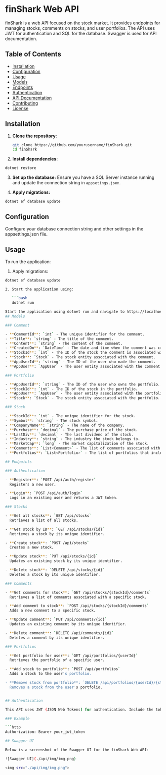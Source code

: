 # finShark Web API

finShark is a web API focused on the stock market. It provides endpoints for managing stocks, comments on stocks, and user portfolios. The API uses JWT for authentication and SQL for the database. Swagger is used for API documentation.

## Table of Contents

- [Installation](#installation)
- [Configuration](#configuration)
- [Usage](#usage)
- [Models](#models)
- [Endpoints](#endpoints)
- [Authentication](#authentication)
- [API Documentation](#api-documentation)
- [Contributing](#contributing)
- [License](#license)

## Installation

1. **Clone the repository:**

   ```bash
   git clone https://github.com/yourusername/finShark.git
   cd finShark

2. **Install dependencies:**

``` bash
dotnet restore 
```

3. **Set up the database:**
Ensure you have a SQL Server instance running and update the connection string in   `appsetings.json`.

4. **Apply migrations:**

``` bash
dotnet ef database update
```
## Configuration

Configure your database connection string and other settings in the appsettings.json file.

## Usage

To run the application:

1. Apply migrations:

```bash
dotnet ef database update

2. Start the application using:

   ```bash
   dotnet run

Start the application using dotnet run and navigate to https://localhost:5001/swagger to view the Swagger API documentation.
## Models

### Comment

- **CommentId**: `int` - The unique identifier for the comment.
- **Title**: `string` - The title of the comment.
- **Content**: `string` - The content of the comment.
- **CreatedOn**: `DateTime` - The date and time when the comment was created.
- **StockId**: `int` - The ID of the stock the comment is associated with.
- **Stock**: `Stock` - The stock entity associated with the comment.
- **AppUserId**: `string` - The ID of the user who made the comment.
- **AppUser**: `AppUser` - The user entity associated with the comment.

### Portfolio

- **AppUserId**: `string` - The ID of the user who owns the portfolio.
- **StockId**: `int` - The ID of the stock in the portfolio.
- **AppUser**: `AppUser` - The user entity associated with the portfolio.
- **Stock**: `Stock` - The stock entity associated with the portfolio.

### Stock

- **StockId**: `int` - The unique identifier for the stock.
- **Symbol**: `string` - The stock symbol.
- **CompanyName**: `string` - The name of the company.
- **Purchase**: `decimal` - The purchase price of the stock.
- **LastDiv**: `decimal` - The last dividend of the stock.
- **Industry**: `string` - The industry the stock belongs to.
- **MarketCap**: `long` - The market capitalization of the stock.
- **Comments**: `List<Comment>` - The list of comments associated with the stock.
- **Portfolios**: `List<Portfolio>` - The list of portfolios that include the stock.

## Endpoints

### Authentication

- **Register**: `POST /api/auth/register`  
  Registers a new user.

- **Login**: `POST /api/auth/login`  
  Logs in an existing user and returns a JWT token.

### Stocks

- **Get all stocks**: `GET /api/stocks`  
  Retrieves a list of all stocks.

- **Get stock by ID**: `GET /api/stocks/{id}`  
  Retrieves a stock by its unique identifier.

- **Create stock**: `POST /api/stocks`  
  Creates a new stock.

- **Update stock**: `PUT /api/stocks/{id}`  
  Updates an existing stock by its unique identifier.

- **Delete stock**: `DELETE /api/stocks/{id}`  
  Deletes a stock by its unique identifier.

### Comments

- **Get comments for stock**: `GET /api/stocks/{stockId}/comments`  
  Retrieves a list of comments associated with a specific stock.

- **Add comment to stock**: `POST /api/stocks/{stockId}/comments`  
  Adds a new comment to a specific stock.

- **Update comment**: `PUT /api/comments/{id}`  
  Updates an existing comment by its unique identifier.

- **Delete comment**: `DELETE /api/comments/{id}`  
  Deletes a comment by its unique identifier.

### Portfolios

- **Get portfolio for user**: `GET /api/portfolios/{userId}`  
  Retrieves the portfolio of a specific user.

- **Add stock to portfolio**: `POST /api/portfolios`  
  Adds a stock to the user's portfolio.

- **Remove stock from portfolio**: `DELETE /api/portfolios/{userId}/{stockId}`  
  Removes a stock from the user's portfolio.


## Authentication

This API uses JWT (JSON Web Tokens) for authentication. Include the token in the `Authorization` header with the `Bearer` scheme for protected endpoints.

### Example

```http
Authorization: Bearer your_jwt_token

## Swagger UI

Below is a screenshot of the Swagger UI for the finShark Web API:

![Swagger UI](./api/img/img.png)

<img src="./api/img/img.png">

